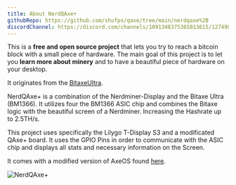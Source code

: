 ```yaml
---
title: About NerdQAxe+
githubRepo: https://github.com/shufps/qaxe/tree/main/nerdqaxe%2B
discordChannel: https://discord.com/channels/1091348375301013615/1274986130990829654
---
```


This is a **free and open source project** that lets you try to reach a bitcoin block with a small piece of hardware.
The main goal of this project is to let you **learn more about minery** and to have a beautiful piece of hardware on your desktop.

It originates from the [BitaxeUltra](https://github.com/skot/bitaxe).

NerdQAxe+ is a combination of the Nerdminer-Display and the Bitaxe Ultra (BM1366). It utilizes four the BM1366 ASIC chip and combines the Bitaxe logic with the beautiful screen of a Nerdminer. Increasing the Hashrate up to 2.5TH/s.

This project uses specifically the Lilygo T-Display S3 and a modificated QAxe+ board. It uses the GPIO Pins in order to communicate with the ASIC chip and displays all stats and necessary information on the Screen.

It comes with a modified version of AxeOS found [here](https://github.com/shufps/ESP-Miner-NerdQAxePlus).

![NerdQAxe+](./nerdqaxeplus.jpg)
